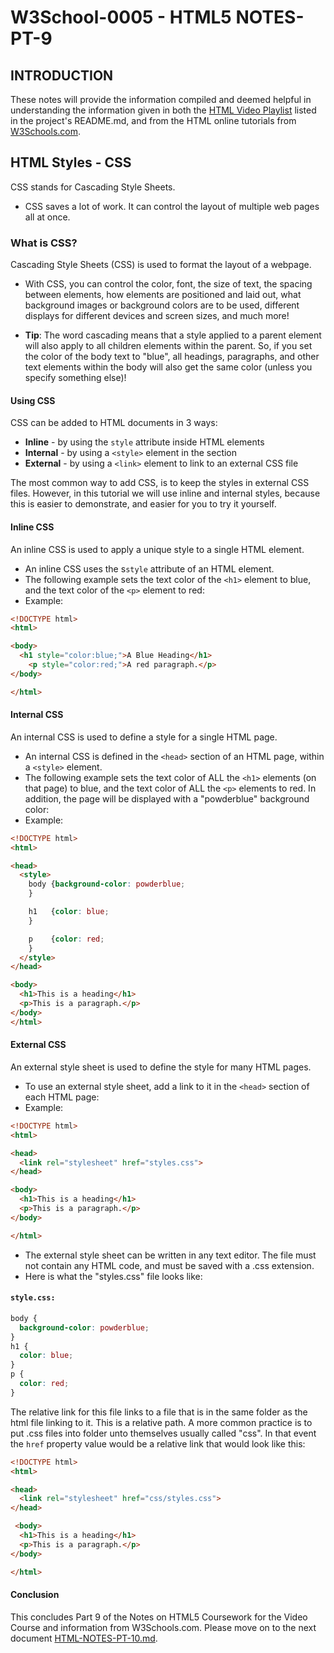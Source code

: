 # W3School-0005 - HTML5 NOTES-PT-9


## INTRODUCTION

These notes will provide the information compiled and deemed helpful in understanding the information given in both the [HTML Video Playlist](https://www.youtube.com/playlist?list=PLr6-GrHUlVf_ZNmuQSXdS197Oyr1L9sPB) listed in the project's README.md, and from the HTML online tutorials from [W3Schools.com](https://www.w3schools.com/).


## HTML Styles - CSS

CSS stands for Cascading Style Sheets.
 * CSS saves a lot of work. It can control the layout of multiple web pages all at once.


### What is CSS?

Cascading Style Sheets (CSS) is used to format the layout of a webpage.
 * With CSS, you can control the color, font, the size of text, the spacing between elements, how elements are positioned and laid out, what background images or background colors are to be used, different displays for different devices and screen sizes, and much more!

 * **Tip**: The word cascading means that a style applied to a parent element will also apply to all children elements within the parent. So, if you set the color of the body text to "blue", all headings, paragraphs, and other text elements within the body will also get the same color (unless you specify something else)!

#### Using CSS

CSS can be added to HTML documents in 3 ways:
 * **Inline** - by using the `style` attribute inside HTML elements
 * **Internal** - by using a `<style>` element in the <head> section
 * **External** - by using a `<link>` element to link to an external CSS file

The most common way to add CSS, is to keep the styles in external CSS files. However, in this tutorial we will use inline and internal styles, because this is easier to demonstrate, and easier for you to try it yourself.

#### Inline CSS

An inline CSS is used to apply a unique style to a single HTML element.
 * An inline CSS uses the s`style` attribute of an HTML element.
 * The following example sets the text color of the `<h1>` element to blue, and the text color of the `<p>` element to red:
 * Example:
 ```html
 <!DOCTYPE html>
 <html>

 <body>
   <h1 style="color:blue;">A Blue Heading</h1>
     <p style="color:red;">A red paragraph.</p>
 </body>

 </html>
 ```

#### Internal CSS

An internal CSS is used to define a style for a single HTML page.
 * An internal CSS is defined in the `<head>` section of an HTML page, within a `<style>` element.
 * The following example sets the text color of ALL the `<h1>` elements (on that page) to blue, and the text color of ALL the `<p>` elements to red. In addition, the page will be displayed with a "powderblue" background color:
 * Example:
 ```html
 <!DOCTYPE html>
 <html>

 <head>
   <style>
     body {background-color: powderblue;
     }

     h1   {color: blue;
     }

     p    {color: red;
     }
   </style>
 </head>

 <body>
   <h1>This is a heading</h1>
   <p>This is a paragraph.</p>
 </body>
 </html>
 ```

#### External CSS

An external style sheet is used to define the style for many HTML pages.
 * To use an external style sheet, add a link to it in the `<head>` section of each HTML page:
 * Example:
 ```html
 <!DOCTYPE html>
 <html>

 <head>
   <link rel="stylesheet" href="styles.css">
 </head>

 <body>
   <h1>This is a heading</h1>
   <p>This is a paragraph.</p>
 </body>

 </html>
 ```
 * The external style sheet can be written in any text editor. The file must not contain any HTML code, and must be saved with a .css extension.
 * Here is what the "styles.css" file looks like:
#### `style.css:`

 ```css
 body {
   background-color: powderblue;
 }
 h1 {
   color: blue;
 }
 p {
   color: red;
 }
 ```







 The relative link for this file links to a file that is in the same folder as the html file linking to it. This is a relative path. A more common practice is to put .css files into folder unto themselves usually called "css".  In that event the `href` property value would be a relative link that would look like this:

 ```html
 <!DOCTYPE html>
 <html>

 <head>
   <link rel="stylesheet" href="css/styles.css">
 </head>

  <body>
   <h1>This is a heading</h1>
   <p>This is a paragraph.</p>
 </body>

 </html>
 ```



#### Conclusion
This concludes Part 9 of the Notes on HTML5 Coursework for the Video Course and information from W3Schools.com. Please move on to the next document [HTML-NOTES-PT-10.md](https://github.com/AdamRj-765/W3School-0005/blob/master/COURSE_NOTES/HTML5-NOTES-PT-10.md).
